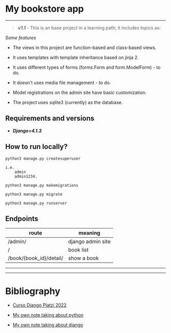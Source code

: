 # My bookstore app

---

> ***v1.1*** - This is an base project in a learning path; it includes topics as:

*Some features*

- The views in this project are function-based and class-based views.

- It uses templates with template inheritance based on jinja 2.

- It uses different types of forms (forms.Form and form.ModelForm) - to do.

- It doesn't uses media file management - to do.

- Model registrations on the admin site have basic customization.

- The project uses sqlite3 (currently) as the database.

## Requirements and versions

- ***Django=4.1.3***

## How to run locally?

```
python3 manage.py createsuperuser

i.e.
    admin
    admin1234.

python3 manage.py makemigrations

python3 manage.py migrate
```
```
python3 manage.py runserver
```

## Endpoints

| route | meaning |
| --- | --- |
| /admin/ | django admin site |
| / | book list |
| /book/{book_id}/detail/ | show a book |

---
---

# Bibliography

- [Curso Django Platzi 2022](https://platzi.com/cursos/django/)

- [My own note taking about python](https://github.com/dcarolinahdev/notes/blob/master/python.md)

- [My own note taking about django](https://github.com/dcarolinahdev/notes/blob/master/django.md)
